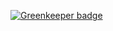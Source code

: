 
[![Greenkeeper badge](https://badges.greenkeeper.io/wang-jun-coder/wj_01.svg)](https://greenkeeper.io/)

